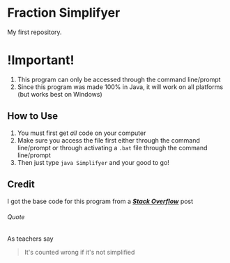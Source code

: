 # Fraction Simplifyer
My first repository.

# !Important!
1. This program can only be accessed through the command line/prompt
2. Since this program was made 100% in Java, it will work on all platforms (but works best on Windows)

## How to Use
1. You must first get *all* code on your computer
2. Make sure you access the file first either through the command line/prompt or through activating a `.bat` file through the command line/prompt
3. Then just type `java Simplifyer` and your good to go!

## Credit
I got the base code for this program from a [***Stack Overflow***](https://stackoverflow.com/questions/6618994/simplifying-fractions-in-java) post

###### Quote
As teachers say 
> It's counted wrong if it's not simplified
